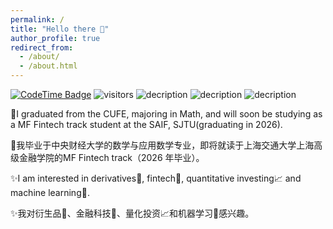 ```yaml
---
permalink: /
title: "Hello there 👋"
author_profile: true
redirect_from: 
  - /about/
  - /about.html
---
```


<!--Hi there 👋 -->
[![CodeTime Badge](https://img.shields.io/endpoint?style=flat&color=222&url=https%3A%2F%2Fapi.codetime.dev%2Fshield%3Fid%3D25196%26project%3D%26in=0)](https://codetime.dev)
 ![visitors](https://visitor-badge.laobi.icu/badge?page_id=Naqiang01.Nanqiang01)
![decription](https://img.shields.io/badge/Language-Python-yellow)
![decription](https://img.shields.io/badge/Language-R-blue)
![decription](https://img.shields.io/badge/Language-C++-red)

🏫I graduated from the CUFE, majoring in Math, and will soon be studying as a MF Fintech track student at the SAIF, SJTU(graduating in 2026).

🏫我毕业于中央财经大学的数学与应用数学专业，即将就读于上海交通大学上海高级金融学院的MF Fintech track（2026 年毕业）。

✨I am interested in derivatives🌿, fintech🚀, quantitative investing📈 and machine learning🤖.

✨我对衍生品🌿、金融科技🚀、量化投资📈和机器学习🤖感兴趣。

